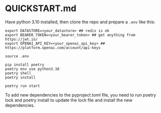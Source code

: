 # QUICKSTART.md

Have python 3.10 installed, then clone the repo and prepare a `.env` like this:

```shell
export DATASTORE=<your_datastore> ## redis is ok
export BEARER_TOKEN=<your_bearer_token> ## get anything from https://jwt.io/
export OPENAI_API_KEY=<your_openai_api_key> ## https://platform.openai.com/account/api-keys
```


```shell
source .env

pip install poetry
poetry env use python3.10
poetry shell
poetry install

poetry run start
```

To add new dependencies to the pyproject.toml file, you need to run poetry lock and poetry install to update the lock file and install the new dependencies.
